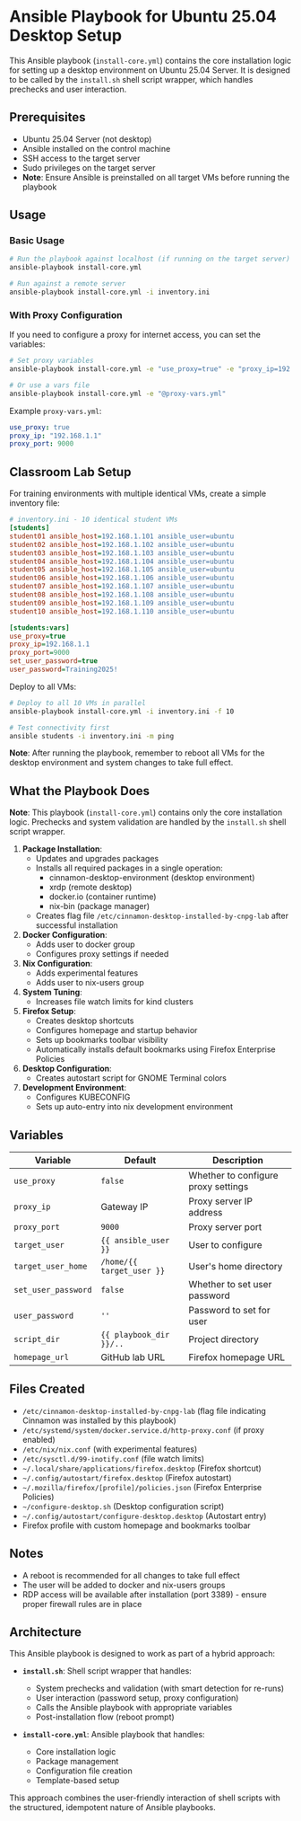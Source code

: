 # Ansible Playbook for Ubuntu 25.04 Desktop Setup

This Ansible playbook (`install-core.yml`) contains the core installation logic for setting up a desktop environment on Ubuntu 25.04 Server. It is designed to be called by the `install.sh` shell script wrapper, which handles prechecks and user interaction.

## Prerequisites

- Ubuntu 25.04 Server (not desktop)
- Ansible installed on the control machine
- SSH access to the target server
- Sudo privileges on the target server
- **Note**: Ensure Ansible is preinstalled on all target VMs before running the playbook

## Usage

### Basic Usage

```bash
# Run the playbook against localhost (if running on the target server)
ansible-playbook install-core.yml

# Run against a remote server
ansible-playbook install-core.yml -i inventory.ini
```

### With Proxy Configuration

If you need to configure a proxy for internet access, you can set the variables:

```bash
# Set proxy variables
ansible-playbook install-core.yml -e "use_proxy=true" -e "proxy_ip=192.168.1.1" -e "proxy_port=9000"

# Or use a vars file
ansible-playbook install-core.yml -e "@proxy-vars.yml"
```

Example `proxy-vars.yml`:
```yaml
use_proxy: true
proxy_ip: "192.168.1.1"
proxy_port: 9000
```

## Classroom Lab Setup

For training environments with multiple identical VMs, create a simple inventory file:

```ini
# inventory.ini - 10 identical student VMs
[students]
student01 ansible_host=192.168.1.101 ansible_user=ubuntu
student02 ansible_host=192.168.1.102 ansible_user=ubuntu
student03 ansible_host=192.168.1.103 ansible_user=ubuntu
student04 ansible_host=192.168.1.104 ansible_user=ubuntu
student05 ansible_host=192.168.1.105 ansible_user=ubuntu
student06 ansible_host=192.168.1.106 ansible_user=ubuntu
student07 ansible_host=192.168.1.107 ansible_user=ubuntu
student08 ansible_host=192.168.1.108 ansible_user=ubuntu
student09 ansible_host=192.168.1.109 ansible_user=ubuntu
student10 ansible_host=192.168.1.110 ansible_user=ubuntu

[students:vars]
use_proxy=true
proxy_ip=192.168.1.1
proxy_port=9000
set_user_password=true
user_password=Training2025!
```

Deploy to all VMs:

```bash
# Deploy to all 10 VMs in parallel
ansible-playbook install-core.yml -i inventory.ini -f 10

# Test connectivity first
ansible students -i inventory.ini -m ping
```

**Note**: After running the playbook, remember to reboot all VMs for the desktop environment and system changes to take full effect.

## What the Playbook Does

**Note**: This playbook (`install-core.yml`) contains only the core installation logic. Prechecks and system validation are handled by the `install.sh` shell script wrapper.

1. **Package Installation**:
   - Updates and upgrades packages
   - Installs all required packages in a single operation:
     - cinnamon-desktop-environment (desktop environment)
     - xrdp (remote desktop)
     - docker.io (container runtime)
     - nix-bin (package manager)
   - Creates flag file `/etc/cinnamon-desktop-installed-by-cnpg-lab` after successful installation
3. **Docker Configuration**:
   - Adds user to docker group
   - Configures proxy settings if needed
4. **Nix Configuration**:
   - Adds experimental features
   - Adds user to nix-users group
5. **System Tuning**:
   - Increases file watch limits for kind clusters
6. **Firefox Setup**:
   - Creates desktop shortcuts
   - Configures homepage and startup behavior
   - Sets up bookmarks toolbar visibility
   - Automatically installs default bookmarks using Firefox Enterprise Policies
7. **Desktop Configuration**:
   - Creates autostart script for GNOME Terminal colors
8. **Development Environment**:
   - Configures KUBECONFIG
   - Sets up auto-entry into nix development environment

## Variables

| Variable | Default | Description |
|----------|---------|-------------|
| `use_proxy` | `false` | Whether to configure proxy settings |
| `proxy_ip` | Gateway IP | Proxy server IP address |
| `proxy_port` | `9000` | Proxy server port |
| `target_user` | `{{ ansible_user }}` | User to configure |
| `target_user_home` | `/home/{{ target_user }}` | User's home directory |
| `set_user_password` | `false` | Whether to set user password |
| `user_password` | `''` | Password to set for user |
| `script_dir` | `{{ playbook_dir }}/..` | Project directory |
| `homepage_url` | GitHub lab URL | Firefox homepage URL |

## Files Created

- `/etc/cinnamon-desktop-installed-by-cnpg-lab` (flag file indicating Cinnamon was installed by this playbook)
- `/etc/systemd/system/docker.service.d/http-proxy.conf` (if proxy enabled)
- `/etc/nix/nix.conf` (with experimental features)
- `/etc/sysctl.d/99-inotify.conf` (file watch limits)
- `~/.local/share/applications/firefox.desktop` (Firefox shortcut)
- `~/.config/autostart/firefox.desktop` (Firefox autostart)
- `~/.mozilla/firefox/[profile]/policies.json` (Firefox Enterprise Policies)
- `~/configure-desktop.sh` (Desktop configuration script)
- `~/.config/autostart/configure-desktop.desktop` (Autostart entry)
- Firefox profile with custom homepage and bookmarks toolbar

## Notes

- A reboot is recommended for all changes to take full effect
- The user will be added to docker and nix-users groups
- RDP access will be available after installation (port 3389) - ensure proper firewall rules are in place

## Architecture

This Ansible playbook is designed to work as part of a hybrid approach:

- **`install.sh`**: Shell script wrapper that handles:
  - System prechecks and validation (with smart detection for re-runs)
  - User interaction (password setup, proxy configuration)
  - Calls the Ansible playbook with appropriate variables
  - Post-installation flow (reboot prompt)

- **`install-core.yml`**: Ansible playbook that handles:
  - Core installation logic
  - Package management
  - Configuration file creation
  - Template-based setup

This approach combines the user-friendly interaction of shell scripts with the structured, idempotent nature of Ansible playbooks.
